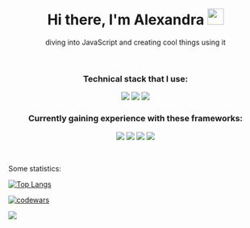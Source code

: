 <h1 align="center">Hi there, I'm Alexandra
<img src="https://github.com/blackcater/blackcater/raw/main/images/Hi.gif" height="32"/></h1>
<p align="center">diving into JavaScript and creating cool things using it </p>
<br>

<h3 align="center">Technical stack that I use:</h3> 
<p align="center">
<img src="https://img.shields.io/badge/html5-%23E34F26.svg?style=for-the-badge&logo=html5&logoColor=white"/>
<img src="https://img.shields.io/badge/css3-%231572B6.svg?style=for-the-badge&logo=css3&logoColor=white"/>
<img src="https://img.shields.io/badge/javascript-%23323330.svg?style=for-the-badge&logo=javascript&logoColor=%23F7DF1E"/>
</p> 

<h3 align="center">Currently gaining experience with these frameworks:</h3> 
<p align="center">
<img src="https://img.shields.io/badge/express.js-%23404d59.svg?style=for-the-badge&logo=express&logoColor=%2361DAFB"/>
<img src="https://img.shields.io/badge/vuejs-%2335495e.svg?style=for-the-badge&logo=vuedotjs&logoColor=%234FC08D"/>
<img src="https://img.shields.io/badge/react-%2320232a.svg?style=for-the-badge&logo=react&logoColor=%2361DAFB"/>
<img src="https://img.shields.io/badge/node.js-6DA55F?style=for-the-badge&logo=node.js&logoColor=white"/>
</p> 


<br>
<p>Some statistics:</p>

[![Top Langs](https://github-readme-stats.vercel.app/api/top-langs/?username=AlexandraS02&layout=compact)](https://github.com/AlexandraS02/github-readme-stats)

[![codewars](https://www.codewars.com/users/AlexaSamson0203/badges/large)](https://www.codewars.com/users/AlexaSamson0203) 

![](https://komarev.com/ghpvc/?username=AlexandraS02)





